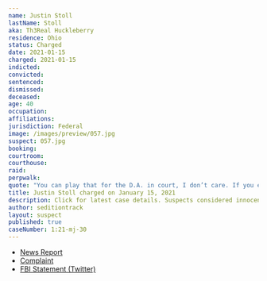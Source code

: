 ```yaml
---
name: Justin Stoll
lastName: Stoll
aka: Th3Real Huckleberry
residence: Ohio
status: Charged
date: 2021-01-15
charged: 2021-01-15
indicted:
convicted: 
sentenced: 
dismissed: 
deceased:
age: 40
occupation:
affiliations:
jurisdiction: Federal
image: /images/preview/057.jpg
suspect: 057.jpg
booking:
courtroom:
courthouse:
raid:
perpwalk:
quote: "You can play that for the D.A. in court, I don’t care. If you ever jeopardize me, from being with my family, you will absolutely meet your mother fucking maker."
title: Justin Stoll charged on January 15, 2021
description: Click for latest case details. Suspects considered innocent until proven guilty.
author: seditiontrack
layout: suspect
published: true
caseNumber: 1:21-mj-30
---
```

- [News Report](https://www.whio.com/news/local/local-man-charged-connection-capitol-riots/ZAUSFUSX3RBJPOKRQH3VAIFD2I/)
- [Complaint](https://www.justice.gov/usao-dc/case-multi-defendant/file/1371536/download)
- [FBI Statement (Twitter)](https://twitter.com/FBICincinnati/status/1350161035492290565?s=20)
